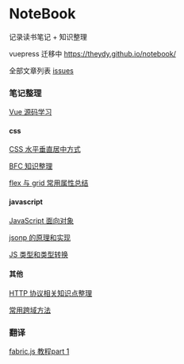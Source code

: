 # NoteBook

记录读书笔记 + 知识整理

vuepress 迁移中 https://theydy.github.io/notebook/

全部文章列表 [issues](https://github.com/theydy/NoteBook/issues)

### 笔记整理

[Vue 源码学习](https://github.com/theydy/notebook/issues?q=is%3Aopen+is%3Aissue+label%3AVue)

#### css

[CSS 水平垂直居中方式](https://github.com/theydy/NoteBook/issues/5)

[BFC 知识整理](https://github.com/theydy/NoteBook/issues/6)

[flex 与 grid 常用属性总结](https://github.com/theydy/NoteBook/issues/7)

#### javascript

[JavaScript 面向对象](https://github.com/theydy/NoteBook/issues/4)

[jsonp 的原理和实现](https://github.com/theydy/NoteBook/issues/8)

[JS 类型和类型转换](https://github.com/theydy/NoteBook/issues/11)

#### 其他

[HTTP 协议相关知识点整理](https://github.com/theydy/NoteBook/issues/3)

[常用跨域方法](https://github.com/theydy/NoteBook/issues/9)

### 翻译

[fabric.js 教程part 1](https://github.com/theydy/NoteBook/issues/2)
